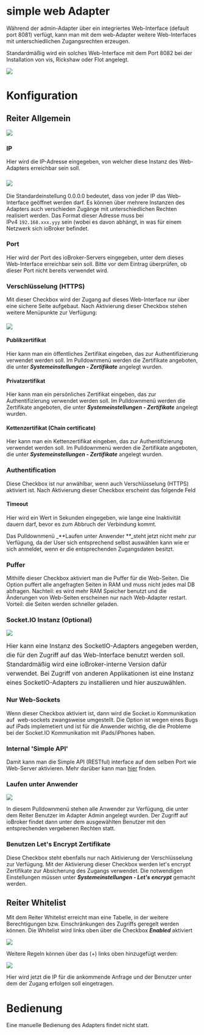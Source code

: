 
# simple web Adapter



Während der admin-Adapter über ein integriertes Web-Interface (default port 8081) verfügt, kann man mit dem web-Adapter weitere Web-Interfaces mit unterschiedlichen Zugangsrechten erzeugen.

Standardmäßig wird ein solches Web-Interface mit dem Port 8082 bei der Installation von vis, Rickshaw oder Flot angelegt.

[![](img/ioBroker_Adapter_Web_Konfig-e1484150966496.jpg)](img/ioBroker_Adapter_Web_Konfig-e1484150966496.jpg)


# Konfiguration

## Reiter Allgemein

[![](img/ioBroker_Adapter_Web_Konfig-e1484150966496.jpg)](img/ioBroker_Adapter_Web_Konfig-e1484150966496.jpg)

### IP

Hier wird die IP-Adresse eingegeben, von welcher diese Instanz des Web-Adapters erreichbar sein soll.

### [![](img/ioBroker_Adapter_Web_Konfig_IP.jpg)](img/ioBroker_Adapter_Web_Konfig_IP.jpg)

Die Standardeinstellung 0.0.0.0 bedeutet, dass von jeder IP das Web-Interface geöffnet werden darf. Es können über mehrere Instanzen des Adapters auch verschieden Zugänge mit unterschiedlichen Rechten realisiert werden. Das Format dieser Adresse muss bei IPv4 `192.168.xxx.yyy` sein (wobei es davon abhängt, in was für einem Netzwerk sich ioBroker befindet.

### Port

Hier wird der Port des ioBroker-Servers eingegeben, unter dem dieses Web-Interface erreichbar sein soll. Bitte vor dem Eintrag überprüfen, ob dieser Port nicht bereits verwendet wird.

### Verschlüsselung (HTTPS)

Mit dieser Checkbox wird der Zugang auf dieses Web-Interface nur über eine sichere Seite aufgebaut. Nach Aktivierung dieser Checkbox stehen weitere Menüpunkte zur Verfügung:

#### [![](img/ioBroker_Adapter_Web_Konfig_HTTPS.jpg)](img/ioBroker_Adapter_Web_Konfig_HTTPS.jpg)

#### Publikzertifikat

Hier kann man ein öffentliches Zertifikat eingeben, das zur Authentifizierung verwendet werden soll. Im Pulldownmenü werden die Zertifikate angeboten, die unter _**Systemeinstellungen - Zertifikate**_ angelegt wurden.

#### Privatzertifikat

Hier kann man ein persönliches Zertifikat eingeben, das zur Authentifizierung verwendet werden soll. Im Pulldownmenü werden die Zertifikate angeboten, die unter _**Systemeinstellungen - Zertifikate**_ angelegt wurden.

#### Kettenzertifikat (Chain certificate)

Hier kann man ein Kettenzertifikat eingeben, das zur Authentifizierung verwendet werden soll. Im Pulldownmenü werden die Zertifikate angeboten, die unter _**Systemeinstellungen - Zertifikate**_ angelegt wurden.

### Authentification

Diese Checkbox ist nur anwählbar, wenn auch Verschlüsselung (HTTPS) aktiviert ist. Nach Aktivierung dieser Checkbox erscheint das folgende Feld

#### Timeout

Hier wird ein Wert in Sekunden eingegeben, wie lange eine Inaktivität dauern darf, bevor es zum Abbruch der Verbindung kommt.

Das Pulldownmenü _**Laufen unter Anwender **_steht jetzt nicht mehr zur Verfügung, da der User sich entsprechend selbst auswählen kann wie er sich anmeldet, wenn er die entsprechenden Zugangsdaten besitzt.

### Puffer

Mithilfe dieser Checkbox aktiviert man die Puffer für die Web-Seiten. Die Option puffert alle angefragten Seiten in RAM und muss nicht jedes mal DB abfragen. Nachteil: es wird mehr RAM Speicher benutzt und die Änderungen von Web-Seiten erscheinen nur nach Web-Adapter restart. Vorteil: die Seiten werden schneller geladen.

### Socket.IO Instanz (Optional)

[![](img/ioBroker_Adapter_Web_Konfig_socketInstanz.jpg)](img/ioBroker_Adapter_Web_Konfig_socketInstanz.jpg)

<span style="font-size: 16px; line-height: 1.5;">Hier kann eine Instanz des SocketIO-Adapters angegeben werden, die für den Zugriff auf das Web-Interface benutzt werden soll. Standardmäßig wird eine ioBroker-interne Version dafür verwendet. Bei Zugriff von anderen Applikationen ist eine Instanz eines SocketIO-Adapters zu installieren und hier auszuwählen.</span>

### Nur Web-Sockets

Wenn dieser Checkbox aktiviert ist, dann wird die Socket.io Kommunikation auf  web-sockets zwangsweise umgestellt. Die Option ist wegen eines Bugs auf iPads implemetiert und ist für die Anwender wichtig, die die Probleme bei der Socket.IO Kommunikation mit iPads/iPhones haben.

### Internal 'Simple API'

Damit kann man die Simple API (RESTful) interface auf dem selben Port wie Web-Server aktivieren. Mehr darüber kann man [hier](https://github.com/ioBroker/ioBroker.simple-api) finden.

### Laufen unter Anwender

[![](img/ioBroker_Adapter_Web_Konfig_User.jpg)](img/ioBroker_Adapter_Web_Konfig_User.jpg)

In diesem Pulldownmenü stehen alle Anwender zur Verfügung, die unter dem Reiter Benutzer im Adapter Admin angelegt wurden. Der Zugriff auf ioBroker findet dann unter dem ausgewählten Benutzer mit den entsprechenden vergebenen Rechten statt.

### Benutzen Let's Encrypt Zertifikate

Diese Checkbox steht ebenfalls nur nach Aktivierung der Verschlüsselung zur Verfügung. Mit der Aktivierung dieser Checkbox werden let's encrypt Zertifikate zur Absicherung des Zugangs verwendet. Die notwendigen Einstellungen müssen unter _**Systemeinstellungen - Let's encrypt**_ gemacht werden.

## Reiter Whitelist

Mit dem Reiter Whitelist erreicht man eine Tabelle, in der weitere Berechtigungen bzw. Einschränkungen des Zugriffs geregelt werden können. Die Whitelist wird links oben über die Checkbox _**Enabled**_ aktiviert

[![](img/ioBroker_Adapter_Web_Konfig_WhiteList.jpg)](img/ioBroker_Adapter_Web_Konfig_WhiteList.jpg)

Weitere Regeln können über das (+) links oben hinzugefügt werden:

![](http://www.iobroker.net/wp-content/uploads//ioBroker_Adapter_Web_Konfig_WhiteList_New.jpg)

Hier wird jetzt die IP für die ankommende Anfrage und der Benutzer unter dem der Zugang erfolgen soll eingetragen.

# <span id="Bedienung">Bedienung</span>

Eine manuelle Bedienung des Adapters findet nicht statt.